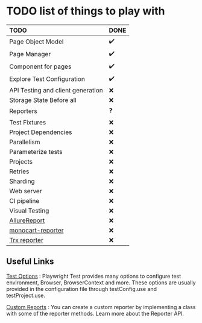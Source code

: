 # TODO list of things to play with

| TODO                                                                                   | DONE               |
| :------------------------------------------------------------------------------------- | :----------------- |
| Page Object Model                                                                      | :heavy_check_mark: |
| Page Manager                                                                           | :heavy_check_mark: |
| Component for pages                                                                    | :heavy_check_mark: |
| Explore Test Configuration                                                             | :heavy_check_mark: |
| API Testing and client generation                                                      | :x:                |
| Storage State Before all                                                               | :x:                |
| Reporters                                                                              | :question:         |
| Test Fixtures                                                                          | :x:                |
| Project Dependencies                                                                   | :x:                |
| Parallelism                                                                            | :x:                |
| Parameterize tests                                                                     | :x:                |
| Projects                                                                               | :x:                |
| Retries                                                                                | :x:                |
| Sharding                                                                               | :x:                |
| Web server                                                                             | :x:                |
| CI pipeline                                                                            | :x:                |
| Visual Testing                                                                         | :x:                |
| [AllureReport](https://www.npmjs.com/package/allure-playwright)                        | :x:                |
| [monocart-reporter](https://github.com/cenfun/monocart-reporter#preview)               | :x:                |
| [Trx reporter](https://www.npmjs.com/package/playwright-trx-reporter?activeTab=readme) | :x:                |

## Useful Links

[Test Options](https://playwright.dev/docs/api/class-testoptions) :
Playwright Test provides many options to configure test environment, Browser, BrowserContext and more.
These options are usually provided in the configuration file through testConfig.use and testProject.use.

[Custom Reports](https://playwright.dev/docs/test-reporters#custom-reporters) :
You can create a custom reporter by implementing a class with some of the reporter methods. Learn more about the Reporter API.
